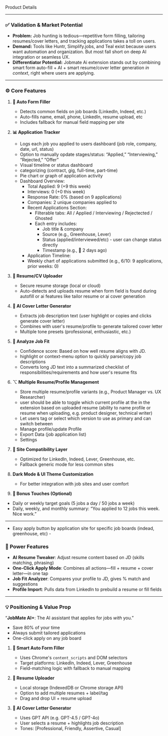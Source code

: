 Product Details

---

### ✅ **Validation & Market Potential**

- **Problem:** Job hunting is tedious—repetitive form filling, tailoring resumes/cover letters, and tracking applications takes a toll on users.
- **Demand:** Tools like Huntr, Simplify.jobs, and Teal exist because users want automation and organization. But most fall short on deep AI integration or seamless UX.
- **Differentiator Potential:** Jobmate Ai extension stands out by combining smart form auto-fill + AI + smart resume/cover letter generation _in context_, right where users are applying.

---

### ⚙️ **Core Features**

1. **🔄 Auto Form Filler**

   - Detects common fields on job boards (LinkedIn, Indeed, etc.)
   - Auto-fills name, email, phone, LinkedIn, resume upload, etc
   - Includes fallback for manual field mapping per site

2. **📊 Application Tracker**

   - Logs each job you applied to users dashboard (job role, company, date, url, status)
   - Option to manually opdate stages/status: “Applied,” “Interviewing,” “Rejected,” “Offer”
   - Visual timeline or status dashboard
   - categorizing (contract, gig, full-time, part-time)
   - Pie chart or graph of application activity
   - Dashboard Overview:
     - Total Applied: 9 (+9 this week)
     - Interviews: 0 (+0 this week)
     - Response Rate: 0% (based on 9 applications)
     - Companies: 2 unique companies applied to
     - Recent Applications Section:
       - Filterable tabs: All / Applied / Interviewing / Rejectected / Ghosted
       - Each entry includes:
         - Job title & company
         - Source (e.g., Greenhouse, Lever)
         - Status (applied/interviewed/etc) - user can change status directly
         - Timestamp (e.g., 📅 2 days ago)
     - Application Timeline:
     - Weekly chart of applications submitted (e.g., 6/10: 9 applications, prior weeks: 0)

3. **📎 Resume/CV Uploader**

   - Secure resume storage (local or cloud)
   - Auto-detects and uploads resume when form field is found during autofill or ai features like tailor resume or ai cover generation

4. **🧠 AI Cover Letter Generator**

   - Extracts job description text (user highlight or copies and clicks generate cover letter)
   - Combines with user's resume/profile to generate tailored cover letter
   - Multiple tone presets (professional, enthusiastic, etc.)

5. **📝 Analyze Job Fit**

   - Confidence score: Based on how well resume aligns with JD.
   - highlight or context-menu option to quickly parse/copy job descriptions
   - Converts long JD text into a summarized checklist of responsibilities/requirements and how user's resume fits

6. ⌥ **Multiple Resume/Profile Management**

   - Store multiple resume/profile variants (e.g., Product Manager vs. UX Researcher)
   - user should be able to toggle which current profile at the in the extension based on uploaded resume (ability to name profile or resume when uploading, e.g. product designer, technical writer)
   - Let users tag or select which version to use as primary and can switch between
   - Manage profile/update Profile
   - Export Data (job application list)
   - Settings

7. **📌 Site Compatibility Layer**

   - Optimized for LinkedIn, Indeed, Lever, Greenhouse, etc.
   - Fallback generic mode for less common sites

8. **Dark Mode & UI Theme Customization**

   - For better integration with job sites and user comfort

9. **🎯 Bonus Touches (Optional)**

- Daily or weekly target goals (5 jobs a day / 50 jobs a week)
- Daily, weekly, and monthly summary: “You applied to 12 jobs this week. Nice work.”

---

- Easy apply button by application site for specific job boards (indead, greenhouse, etc) -

### 🚀 Power Features

- **AI Resume Tweaker**: Adjust resume content based on JD (skills matching, phrasing)
- **One-Click Apply Mode**: Combines all actions—fill + resume + cover letter—in one tap
- **Job Fit Analyzer**: Compares your profile to JD, gives % match and suggestions
- **Profile Import**: Pulls data from LinkedIn to prebuild a resume or fill fields

---

### 💡 Positioning & Value Prop

“**JobMate AI+**: The AI assistant that applies for jobs _with_ you.”

- Save 80% of your time
- Always submit tailored applications
- One-click apply on any job board

1. **🔄 Smart Auto Form Filler**

   - Uses Chrome's `content_scripts` and DOM selectors
   - Target platforms: LinkedIn, Indeed, Lever, Greenhouse
   - Field-matching logic with fallback to manual mapping

2. **📎 Resume Uploader**

   - Local storage (IndexedDB or Chrome storage API)
   - Option to add multiple resumes + label/tag
   - Drag and drop UI + resume upload

3. **🧠 AI Cover Letter Generator**

   - Uses GPT API (e.g. GPT-4.5 / GPT-4o)
   - User selects a resume + highlights job description
   - Tones: \[Professional, Friendly, Assertive, Casual]
